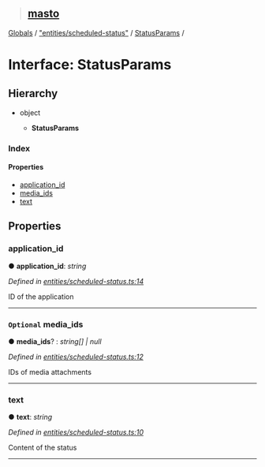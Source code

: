 > ## [masto](../README.md)

[Globals](../globals.md) / ["entities/scheduled-status"](../modules/_entities_scheduled_status_.md) / [StatusParams](_entities_scheduled_status_.statusparams.md) /

# Interface: StatusParams

## Hierarchy

* object

  * **StatusParams**

### Index

#### Properties

* [application_id](_entities_scheduled_status_.statusparams.md#application_id)
* [media_ids](_entities_scheduled_status_.statusparams.md#optional-media_ids)
* [text](_entities_scheduled_status_.statusparams.md#text)

## Properties

###  application_id

● **application_id**: *string*

*Defined in [entities/scheduled-status.ts:14](https://github.com/neet/masto.js/blob/80b1796/src/entities/scheduled-status.ts#L14)*

ID of the application

___

### `Optional` media_ids

● **media_ids**? : *string[] | null*

*Defined in [entities/scheduled-status.ts:12](https://github.com/neet/masto.js/blob/80b1796/src/entities/scheduled-status.ts#L12)*

IDs of media attachments

___

###  text

● **text**: *string*

*Defined in [entities/scheduled-status.ts:10](https://github.com/neet/masto.js/blob/80b1796/src/entities/scheduled-status.ts#L10)*

Content of the status

___